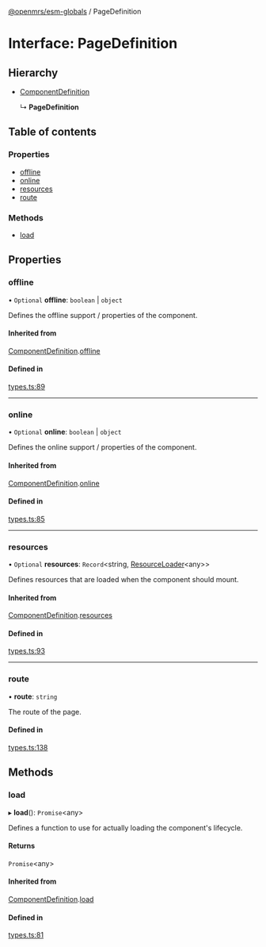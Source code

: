 [@openmrs/esm-globals](../API.md) / PageDefinition

# Interface: PageDefinition

## Hierarchy

- [ComponentDefinition](componentdefinition.md)

  ↳ **PageDefinition**

## Table of contents

### Properties

- [offline](pagedefinition.md#offline)
- [online](pagedefinition.md#online)
- [resources](pagedefinition.md#resources)
- [route](pagedefinition.md#route)

### Methods

- [load](pagedefinition.md#load)

## Properties

### offline

• `Optional` **offline**: `boolean` \| `object`

Defines the offline support / properties of the component.

#### Inherited from

[ComponentDefinition](componentdefinition.md).[offline](componentdefinition.md#offline)

#### Defined in

[types.ts:89](https://github.com/openmrs/openmrs-esm-core/blob/master/packages/framework/esm-globals/src/types.ts#L89)

___

### online

• `Optional` **online**: `boolean` \| `object`

Defines the online support / properties of the component.

#### Inherited from

[ComponentDefinition](componentdefinition.md).[online](componentdefinition.md#online)

#### Defined in

[types.ts:85](https://github.com/openmrs/openmrs-esm-core/blob/master/packages/framework/esm-globals/src/types.ts#L85)

___

### resources

• `Optional` **resources**: `Record`<string, [ResourceLoader](resourceloader.md)<any\>\>

Defines resources that are loaded when the component should mount.

#### Inherited from

[ComponentDefinition](componentdefinition.md).[resources](componentdefinition.md#resources)

#### Defined in

[types.ts:93](https://github.com/openmrs/openmrs-esm-core/blob/master/packages/framework/esm-globals/src/types.ts#L93)

___

### route

• **route**: `string`

The route of the page.

#### Defined in

[types.ts:138](https://github.com/openmrs/openmrs-esm-core/blob/master/packages/framework/esm-globals/src/types.ts#L138)

## Methods

### load

▸ **load**(): `Promise`<any\>

Defines a function to use for actually loading the component's lifecycle.

#### Returns

`Promise`<any\>

#### Inherited from

[ComponentDefinition](componentdefinition.md).[load](componentdefinition.md#load)

#### Defined in

[types.ts:81](https://github.com/openmrs/openmrs-esm-core/blob/master/packages/framework/esm-globals/src/types.ts#L81)
